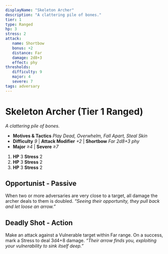 ```yaml
---
displayName: "Skeleton Archer"
description: "A clattering pile of bones."
tier: 1
type: Ranged
hp: 3
stress: 2
attack:
   name: Shortbow
   bonus: +2
   distance: Far
   damage: 2d8+3
   effect: phy
thresholds:
   difficulty: 9
   major: 4
   severe: 7
tags: adversary
---
```

# Skeleton Archer (Tier 1 Ranged)
_A clattering pile of bones._

- **Motives & Tactics** _Play Dead, Overwhelm, Fall Apart, Steal Skin_
- **Difficulty** _9_ | **Attack Modifier** _+2_ | **Shortbow** _Far 2d8+3 phy_
- **Major** _≥4_ | **Severe** _≥7_

1. **HP** 3
   **Stress** 2
2. **HP** 3
   **Stress** 2
3. **HP** 3
   **Stress** 2

## Opportunist - Passive
When two or more adversaries are very close to a target, all damage the archer deals to them is doubled. _“Seeing their opportunity, they pull back and let loose an arrow.”_

## Deadly Shot - Action
Make an attack against a Vulnerable target within Far range. On a success, mark a Stress to deal 3d4+8 damage. _“Their arrow finds you, exploiting your vulnerability to sink itself deep.”_
